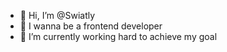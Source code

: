 - 👋 Hi, I’m @Swiatly
- 👀 I wanna be a frontend developer
- 🌱 I’m currently working hard to achieve my goal

<!---
Swiatly/Swiatly is a ✨ special ✨ repository because its `README.md` (this file) appears on your GitHub profile.
You can click the Preview link to take a look at your changes.
--->
